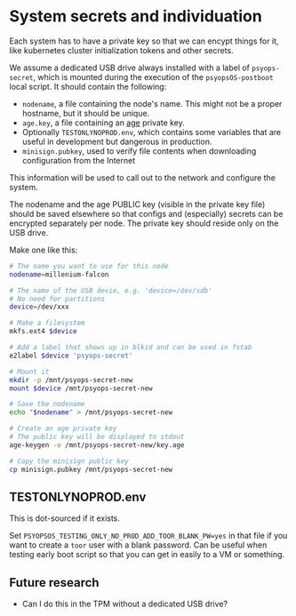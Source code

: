 # System secrets and individuation

Each system has to have a private key so that we can encypt things for it,
like kubernetes cluster initialization tokens and other secrets.

We assume a dedicated USB drive always installed with a label of `psyops-secret`,
which is mounted during the execution of the `psyopsOS-postboot` local script.
It should contain the following:

- `nodename`, a file containing the node's name. This might not be a proper hostname, but it should be unique.
- `age.key`, a file containing an [age](https://age-encryption.org) private key.
- Optionally `TESTONLYNOPROD.env`, which contains some variables that are useful in development but dangerous in production.
- `minisign.pubkey`, used to verify file contents when downloading configuration from the Internet

This information will be used to call out to the network and configure the system.

The nodename and the age PUBLIC key (visible in the private key file) should be saved elsewhere so that configs and (especially) secrets can be encrypted separately per node. The private key should reside only on the USB drive.

Make one like this:

```sh
# The name you want to use for this node
nodename=millenium-falcon

# The name of the USB devie, e.g. 'device=/dev/sdb'
# No need for partitions
device=/dev/xxx

# Make a filesystem
mkfs.ext4 $device

# Add a label that shows up in blkid and can be used in fstab
e2label $device 'psyops-secret'

# Mount it
mkdir -p /mnt/psyops-secret-new
mount $device /mnt/psyops-secret-new

# Save the nodename
echo "$nodename" > /mnt/psyops-secret-new

# Create an age private key
# The public key will be displayed to stdout
age-keygen -o /mnt/psyops-secret-new/key.age

# Copy the minisign public key
cp minisign.pubkey /mnt/psyops-secret-new
```

## TESTONLYNOPROD.env

This is dot-sourced if it exists.

Set `PSYOPSOS_TESTING_ONLY_NO_PROD_ADD_TOOR_BLANK_PW=yes` in that file if you want to create a `toor` user with a blank password.
Can be useful when testing early boot script so that you can get in easily to a VM or something.

## Future research

- Can I do this in the TPM without a dedicated USB drive?

